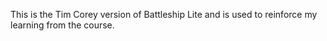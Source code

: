 This is the Tim Corey version of Battleship Lite and is used to reinforce my learning from the course. 

